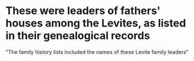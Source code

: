 # These were leaders of fathers' houses among the Levites, as listed in their genealogical records

"The family history lists included the names of these Levite family leaders"

